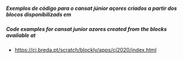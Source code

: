 ##### Exemplos de código para o cansat júnior açores criados a partir dos blocos disponibilizads em
##### Code examples for cansat junior azores created from the blocks available at
-  https://cj.breda.pt/scratch/blockly/apps/cj2020/index.html
